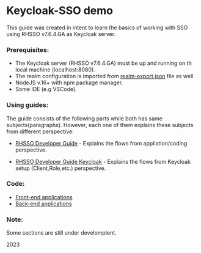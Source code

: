 # Keycloak-SSO demo 

This guide was created in intent to learn the basics of working with SSO using RHSSO v7.6.4.GA as Keycloak server.

### Prerequisites:

- The Keycloak server (RHSSO v7.6.4.GA) must be up and running on th local machine (localhost:8080).
- The realm configuration is imported from [realm-export.json](assets/realm-export.json) file as well.
- NodeJS v.16+ with npm package manager. 
- Some IDE (e.g VSCode).


### Using guides:

The guide consists of the following parts while both has same subjects(paragraphs).
However, each one of them explains these subjects from different perspective:     

- [RHSSO Developer Guide](docs/dev/RHSSO_Developer_Guide.md) - Explains the flows from appliation/coding perspective.
  
- [RHSSO Developer Guide Keycloak](docs/keycloak/RHSSO_Developer_Guide_Keycloak.md) - Explains the flows from Keycloak setup (Client,Role,etc.) perspective.
  

### Code:    
- [Front-end applications](kc-front-end/README.md)    
- [Back-end applications](kc-back-end/README.md)  

### Note: 
Some sections are still under develomplent.

2023